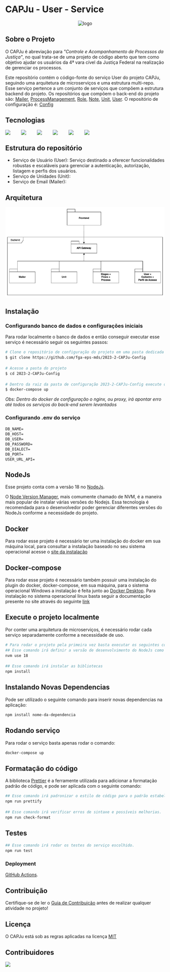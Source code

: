 # CAPJu - User - Service

<div align="center">
  <img src="https://i.imgur.com/0KsqIUe.png" alt="logo">
</div>

## Sobre o Projeto

O CAPJu é abreviação para _"Controle e Acompanhamento de Processos da Justiça"_, no qual trata-se de uma projeto de código aberto que tem como objetivo ajudar os usuários da 4ª vara cível da Justiça Federal na realização de gerenciar os processos.

Este repositório contém o código-fonte do serviço User do projeto CAPJu, seguindo uma arquitetura de microserviços e uma estrutura multi-repo. Esse serviço pertence a um conjunto de serviços que compõem a estrutura backend do projeto. Os repositórios que compõem o back-end do projeto são: [Mailer](https://github.com/fga-eps-mds/2023-2-CAPJu-Mailer-Service), [ProcessManagement](https://github.com/fga-eps-mds/2023-2-CAPJu-ProcessManagement-Service), [Role](https://github.com/fga-eps-mds/2023-2-CAPJu-Role-Service), [Note](https://github.com/fga-eps-mds/2023-2-CAPJu-Note-Service), [Unit](https://github.com/fga-eps-mds/2023-2-CAPJu-Unit-Service), [User](https://github.com/fga-eps-mds/2023-2-CAPJu-User-Service). O repositório de configuração é: [Config](https://github.com/fga-eps-mds/2023-2-CAPJu-Config)

## Tecnologias

<div style="display: flex">
<img src="https://cdn.jsdelivr.net/gh/devicons/devicon/icons/javascript/javascript-original.svg" width="50px"/>
<img src="https://cdn.jsdelivr.net/gh/devicons/devicon/icons/nodejs/nodejs-original.svg" width="50px"/>
<img src="https://cdn.jsdelivr.net/gh/devicons/devicon/icons/npm/npm-original-wordmark.svg" width="50px"/>
<img src="https://cdn.jsdelivr.net/gh/devicons/devicon/icons/express/express-original-wordmark.svg" width="50px"/>
<img src="https://cdn.jsdelivr.net/gh/devicons/devicon/icons/postgresql/postgresql-original.svg" width="50px" />
<img src="https://cdn.jsdelivr.net/gh/devicons/devicon/icons/docker/docker-original-wordmark.svg" width="50px"/>
</div>

## Estrutura do repositório

- Serviço de Usuário (User): Serviço destinado a oferecer funcionalidades robustas e escaláveis para gerenciar a autenticação, autorização, listagem e perfis dos usuários.
- Serviço de Unidades (Unit):
- Serviço de Email (Mailer):

## Arquitetura

<div align="center">
<img src="./assets/arquitetura.jpeg" width=600px />
</div>

## Instalação

### Configurando banco de dados e configurações iniciais
Para rodar localmente o banco de dados e então conseguir executar esse serviço é necessário seguir os seguintes passos:

```bash
# Clone o repositório de configuração do projeto em uma pasta dedicada ao projeto 
$ git clone https://github.com/fga-eps-mds/2023-2-CAPJu-Config

# Acesse a pasta do projeto
$ cd 2023-2-CAPJu-Config

# Dentro da raiz da pasta de configuração 2023-2-CAPJu-Config execute o comando para levantar o docker
$ docker-compose up
```

*Obs: Dentro do docker de configuração o nginx, ou proxy, irá apontar erro até todos os serviços do back-end serem levantados*


### Configurando .env do serviço

```
DB_NAME=
DB_HOST=
DB_USER=
DB_PASSWORD=
DB_DIALECT=
DB_PORT=
USER_URL_API=
```

## NodeJs

Esse projeto conta com a versão 18 no [NodeJs](https://nodejs.org/en).

O [Node Version Manager](https://github.com/nvm-sh/nvm), mais comumente chamado de NVM, é a maneira mais popular de instalar várias versões do Nodejs. Essa tecnologia é recomendada para o desenvolvedor poder gerenciar diferentes versões do NodeJs conforme a necessidade do projeto.

## Docker
Para rodar esse projeto é necessário ter uma instalação do docker em sua máquina local, para consultar a instalação baseado no seu sistema operacional acesse o [site da instalação](https://docs.docker.com/engine/install/)

## Docker-compose
Para rodar esse projeto é necessário também possuir uma instalação do plugin do docker, docker-compose, em sua máquina, para o sistema operacional Windows a instalação é feita junto ao [Docker Desktop](https://docs.docker.com/compose/install/). Para instalação no sistema operacional linux basta seguir a documentação presente no site através do seguinte [link](https://docs.docker.com/compose/install/linux/#install-the-plugin-manually)

## Execute o projeto localmente

Por conter uma arquitetura de microserviços, é necessário rodar cada serviço separadamente conforme a necessidade de uso.

```bash
# Para rodar o projeto pela primeira vez basta executar os seguintes comandos:
## Esse comando irá definir a versão de desenvolvimento do NodeJs como 18
nvm use 18 

## Esse comando irá instalar as bibliotecas
npm install 
```

## Instalando Novas Dependencias

Pode ser utilizado o seguinte comando para inserir novas dependencias na aplicação:

```bash
npm install nome-da-dependencia
```

## Rodando serviço
Para rodar o serviço basta apenas rodar o comando: 

```bash
docker-compose up
```

<!-- ## Criando banco de dados

É utilizado um sistema de migrations para mantermos o banco de dados sempre atualizado:

Obs: Para rodar os comandos listados abaixo, é necessário a criação prévia da base de dados que terá o mesmo nome da variável DB_NAME encontrada no .env.

Obs: Pra executar esses comandos, se faz necessário a instalação da sequelize-cli como pacote externo.

```bash
npm install -g sequelize-cli

# Esse comando irá instalar a sequelize-cli de maneira global e irá permitir que você rode comandos com o npx.
```

```bash
npm run migration OU npx sequelize-cli db:migrate

# Esse comando irá rodar as migrations criando as tabelas no seu banco da dados.
```

Caso seja necessário remover a última migration, pode ser usado esse comando:

```bash

npm run shred OU npx sequelize-cli db:migrate:undo

# Esse comando irá remover a última migration criada.
``` -->

## Formatação do código

A biblioteca [Prettier](https://prettier.io/) é a ferramente utilizada para adicionar a formatação padrão de código, e pode ser aplicada com o seguinte comando:

```bash
## Esse comando irá padronizar o estilo de código para o padrão estabelecido no projeto.
npm run prettify

## Esse comando irá verificar erros de sintaxe e possíveis melhorias.
npm run check-format
```

## Testes

```bash
## Esse comando irá rodar os testes do serviço escolhido.
npm run test
```

### Deployment

[GitHub Actions](https://github.com/fga-eps-mds/2023-1-CAPJu-Services/actions).

## Contribuição

Certifique-se de ler o [Guia de Contribuição](https://github.com/fga-eps-mds/2023-1-CAPJu-Front/blob/main/.github/CONTRIBUTING.md) antes de realizar qualquer atividade no projeto!

## Licença

O CAPJu está sob as regras aplicadas na licença [MIT](https://github.com/fga-eps-mds/2023-1-CAPJu-Front/blob/main/LICENSE)

## Contribuidores

<a href="https://github.com/fga-eps-mds/2023-2-CAPJu-Services/graphs/contributors">
  <img src="https://contrib.rocks/image?repo=fga-eps-mds/2023-2-CAPJu-Services" />
</a>
